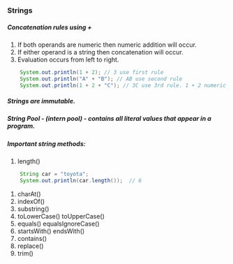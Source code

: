 ### Strings

##### Concatenation rules using +

1. If both operands are numeric then numeric addition will occur.
1. If either operand is a string then concatenation will occur.
1. Evaluation occurs from left to right.

```java
    System.out.println(1 + 2); // 3 use first rule
    System.out.println("A" + "B"); // AB use second rule
    System.out.println(1 + 2 + "C"); // 3C use 3rd rule. 1 + 2 numeric add to 3 then evaluate "C" using rule 2 
```

##### Strings are immutable.
##### String Pool - (intern pool) - contains all literal values that appear in a program.
##### Important string methods:

1. length()
```java
    String car = "toyota";
    System.out.println(car.length());  // 6
```    
1. charAt()
1. indexOf()
1. substring()
1. toLowerCase() toUpperCase()
1. equals() equalsIgnoreCase()
1. startsWith() endsWith()
1. contains()
1. replace()
1. trim()
